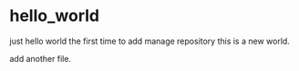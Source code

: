 # hello_world
just hello world
the first time to add manage repository 
this is a new world.

add another file.

